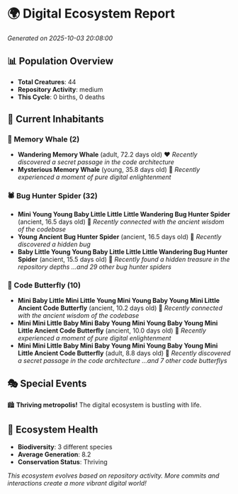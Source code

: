 # 🌍 Digital Ecosystem Report
*Generated on 2025-10-03 20:08:00*

## 📊 Population Overview
- **Total Creatures**: 44
- **Repository Activity**: medium
- **This Cycle**: 0 births, 0 deaths

## 👥 Current Inhabitants

### 🐋 Memory Whale (2)
- **Wandering Memory Whale** (adult, 72.2 days old) ❤️
  *Recently discovered a secret passage in the code architecture*
- **Mysterious Memory Whale** (young, 35.8 days old) 💛
  *Recently experienced a moment of pure digital enlightenment*

### 🕷️ Bug Hunter Spider (32)
- **Mini Young Young Baby Little Little Little Wandering Bug Hunter Spider** (ancient, 16.5 days old) 💚
  *Recently connected with the ancient wisdom of the codebase*
- **Young Ancient Bug Hunter Spider** (ancient, 16.5 days old) 💚
  *Recently discovered a hidden bug*
- **Baby Little Young Young Baby Little Little Little Wandering Bug Hunter Spider** (ancient, 15.5 days old) 💛
  *Recently found a hidden treasure in the repository depths*
  *...and 29 other bug hunter spiders*

### 🦋 Code Butterfly (10)
- **Mini Baby Little Mini Little Young Mini Young Baby Young Mini Little Ancient Code Butterfly** (ancient, 10.2 days old) 💛
  *Recently connected with the ancient wisdom of the codebase*
- **Mini Mini Little Baby Mini Baby Young Mini Young Baby Young Mini Little Ancient Code Butterfly** (ancient, 10.0 days old) 💛
  *Recently experienced a moment of pure digital enlightenment*
- **Mini Mini Little Baby Mini Baby Young Mini Young Baby Young Mini Little Ancient Code Butterfly** (adult, 8.8 days old) 💛
  *Recently discovered a secret passage in the code architecture*
  *...and 7 other code butterflys*

## 🎭 Special Events

🏙️ **Thriving metropolis!** The digital ecosystem is bustling with life.

## 🔬 Ecosystem Health
- **Biodiversity**: 3 different species
- **Average Generation**: 8.2
- **Conservation Status**: Thriving

*This ecosystem evolves based on repository activity. More commits and interactions create a more vibrant digital world!*